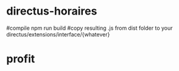 # directus-horaires
#compile npm run build
#copy resulting .js from dist folder to your directus/extensions/interface/{whatever}
# profit